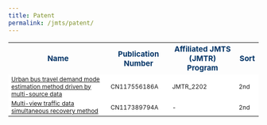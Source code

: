 ```yaml
---
title: Patent
permalink: /jmts/patent/
---
```


<style>
.intro{
font-family:times;
font-size:21px;
}
</style>

<table>
  <tr class="patent" style="color: #003366; font-size: 15px; font-weight: bold;">
    <th>Name</th>
    <th>Publication Number</th>
    <th>Affiliated JMTS (JMTR) Program</th>
    <th>Sort</th>
  </tr>
  <tr style="font-size: 12px; font-weight: normal; background-color: white;">
    <td><a href="https://patents.google.com/patent/CN117556186A/en">Urban bus travel demand mode estimation method driven by multi-source data</a></td>
    <td>CN117556186A</td>
    <td>JMTR_2202</td>
    <td>2nd</td>
  </tr>
  <tr style="font-size: 12px; font-weight: normal; background-color: white;">
    <td><a href="https://patents.google.com/patent/CN117389794A/en">Multi-view traffic data simultaneous recovery method</a></td>
    <td>CN117389794A</td>
    <td>-</td>
    <td>2nd</td>
  </tr>
</table>
